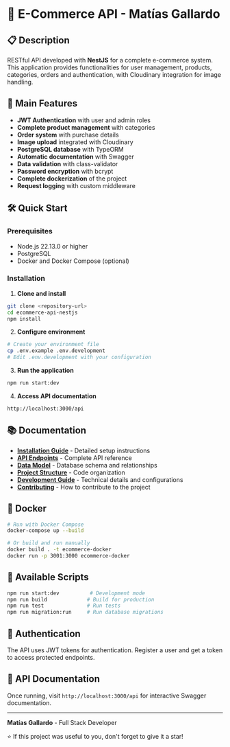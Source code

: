 # 🛒 E-Commerce API - Matías Gallardo

## 📋 Description

RESTful API developed with **NestJS** for a complete e-commerce system. This application provides functionalities for user management, products, categories, orders and authentication, with Cloudinary integration for image handling.

## 🚀 Main Features

- **JWT Authentication** with user and admin roles
- **Complete product management** with categories
- **Order system** with purchase details
- **Image upload** integrated with Cloudinary
- **PostgreSQL database** with TypeORM
- **Automatic documentation** with Swagger
- **Data validation** with class-validator
- **Password encryption** with bcrypt
- **Complete dockerization** of the project
- **Request logging** with custom middleware

## 🛠️ Quick Start

### Prerequisites

- Node.js 22.13.0 or higher
- PostgreSQL
- Docker and Docker Compose (optional)

### Installation

1. **Clone and install**

```bash
git clone <repository-url>
cd ecommerce-api-nestjs
npm install
```

2. **Configure environment**

```bash
# Create your environment file
cp .env.example .env.development
# Edit .env.development with your configuration
```

3. **Run the application**

```bash
npm run start:dev
```

4. **Access API documentation**

```
http://localhost:3000/api
```

## 📚 Documentation

- **[Installation Guide](docs/installation.md)** - Detailed setup instructions
- **[API Endpoints](docs/api-endpoints.md)** - Complete API reference
- **[Data Model](docs/data-model.md)** - Database schema and relationships
- **[Project Structure](docs/project-structure.md)** - Code organization
- **[Development Guide](docs/development.md)** - Technical details and configurations
- **[Contributing](docs/contributing.md)** - How to contribute to the project

## 🐳 Docker

```bash
# Run with Docker Compose
docker-compose up --build

# Or build and run manually
docker build . -t ecommerce-docker
docker run -p 3001:3000 ecommerce-docker
```

## 📡 Available Scripts

```bash
npm run start:dev          # Development mode
npm run build             # Build for production
npm run test              # Run tests
npm run migration:run     # Run database migrations
```

## 🔐 Authentication

The API uses JWT tokens for authentication. Register a user and get a token to access protected endpoints.

## 📖 API Documentation

Once running, visit `http://localhost:3000/api` for interactive Swagger documentation.

---

**Matías Gallardo** - Full Stack Developer

⭐ If this project was useful to you, don't forget to give it a star!
